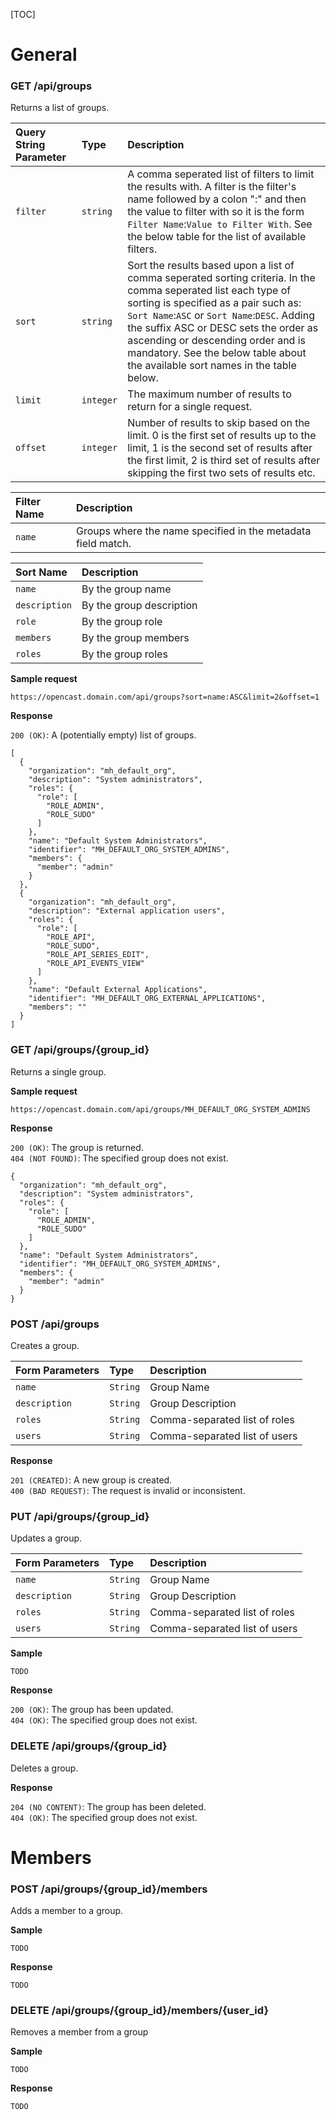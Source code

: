 [TOC]

# General

### GET /api/groups

Returns a list of groups.

Query String Parameter     |Type            | Description
:--------------------------|:---------------|:--------------------------------------------------------------------------
`filter`                   | `string`       | A comma seperated list of filters to limit the results with. A filter is the filter's name followed by a colon ":" and then the value to filter with so it is the form `Filter Name`:`Value to Filter With`. See the below table for the list of available filters.
`sort`                     | `string`       | Sort the results based upon a list of comma seperated sorting criteria. In the comma seperated list each type of sorting is specified as a pair such as: `Sort Name`:`ASC` or `Sort Name`:`DESC`. Adding the suffix ASC or DESC sets the order as ascending or descending order and is mandatory. See the below table about the available sort names in the table below.
`limit`                    | `integer`      | The maximum number of results to return for a single request.
`offset`                   | `integer`      | Number of results to skip based on the limit. 0 is the first set of results up to the limit, 1 is the second set of results after the first limit, 2 is third set of results after skipping the first two sets of results etc.

Filter Name     | Description
:---------------|:------------------
`name`          | Groups where the name specified in the metadata field match.

Sort Name        | Description
:----------------|:---------------
`name`           | By the group name
`description`    | By the group description
`role`           | By the group role
`members`        | By the group members
`roles`          | By the group roles

__Sample request__
```
https://opencast.domain.com/api/groups?sort=name:ASC&limit=2&offset=1
```

__Response__

`200 (OK)`: A (potentially empty) list of groups.

```
[
  {
    "organization": "mh_default_org",
    "description": "System administrators",
    "roles": {
      "role": [
        "ROLE_ADMIN",
        "ROLE_SUDO"
      ]
    },
    "name": "Default System Administrators",
    "identifier": "MH_DEFAULT_ORG_SYSTEM_ADMINS",
    "members": {
      "member": "admin"
    }
  },
  {
    "organization": "mh_default_org",
    "description": "External application users",
    "roles": {
      "role": [
        "ROLE_API",
        "ROLE_SUDO",
        "ROLE_API_SERIES_EDIT",
        "ROLE_API_EVENTS_VIEW"
      ]
    },
    "name": "Default External Applications",
    "identifier": "MH_DEFAULT_ORG_EXTERNAL_APPLICATIONS",
    "members": ""
  }
]
```

### GET /api/groups/{group_id}

Returns a single group.

__Sample request__
```
https://opencast.domain.com/api/groups/MH_DEFAULT_ORG_SYSTEM_ADMINS
```

__Response__

`200 (OK)`: The group is returned.<br/>
`404 (NOT FOUND)`: The specified group does not exist.

```
{
  "organization": "mh_default_org",
  "description": "System administrators",
  "roles": {
    "role": [
      "ROLE_ADMIN",
      "ROLE_SUDO"
    ]
  },
  "name": "Default System Administrators",
  "identifier": "MH_DEFAULT_ORG_SYSTEM_ADMINS",
  "members": {
    "member": "admin"
  }
}
```

### POST /api/groups

Creates a group.

Form Parameters            |Type            | Description
:--------------------------|:---------------|:----------------------------
`name`                     | `String`       | Group Name
`description`              | `String`       | Group Description
`roles`                    | `String`       | Comma-separated list of roles
`users`                    | `String`       | Comma-separated list of users

__Response__

`201 (CREATED)`: A new group is created.<br/>
`400 (BAD REQUEST)`: The request is invalid or inconsistent.

### PUT /api/groups/{group_id}

Updates a group.

Form Parameters            |Type            | Description
:--------------------------|:---------------|:----------------------------
`name`                     | `String`       | Group Name
`description`              | `String`       | Group Description
`roles`                    | `String`       | Comma-separated list of roles
`users`                    | `String`       | Comma-separated list of users

__Sample__

```
TODO
```

__Response__

`200 (OK)`: The group has been updated.<br/>
`404 (OK)`: The specified group does not exist.<br/>

### DELETE /api/groups/{group_id}

Deletes a group.

__Response__

`204 (NO CONTENT)`: The group has been deleted.<br/>
`404 (OK)`: The specified group does not exist.

# Members

### POST /api/groups/{group_id}/members

Adds a member to a group.

__Sample__

```
TODO
```

__Response__

```
TODO
```

### DELETE /api/groups/{group_id}/members/{user_id}

Removes a member from a group

__Sample__

```
TODO
```

__Response__

```
TODO
```
